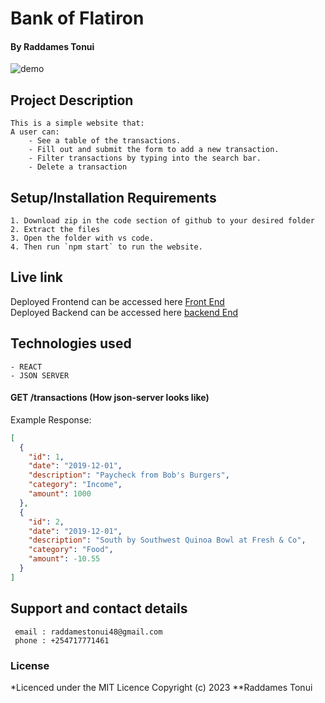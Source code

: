 # Bank of Flatiron
#### **By Raddames Tonui**


![demo](https://curriculum-content.s3.amazonaws.com/phase-2/phase-2-code-challenge-bank-of-flatiron/demo.gif)

## Project Description
    This is a simple website that:
    A user can:
        - See a table of the transactions.
        - Fill out and submit the form to add a new transaction. 
        - Filter transactions by typing into the search bar. 
        - Delete a transaction 


## Setup/Installation Requirements
    1. Download zip in the code section of github to your desired folder
    2. Extract the files
    3. Open the folder with vs code.
    4. Then run `npm start` to run the website. 

## Live link
Deployed Frontend can be accessed here [Front End](https://raddames-tonui.github.io/Bank-of-Flatiron/)  
Deployed Backend can be accessed here [backend End](https://bank-of-flatiron-amrl.onrender.com/transactions)

## Technologies used
    - REACT
    - JSON SERVER

#### GET /transactions (How json-server looks like)

Example Response:

```json
[
  {
    "id": 1,
    "date": "2019-12-01",
    "description": "Paycheck from Bob's Burgers",
    "category": "Income",
    "amount": 1000
  },
  {
    "id": 2,
    "date": "2019-12-01",
    "description": "South by Southwest Quinoa Bowl at Fresh & Co",
    "category": "Food",
    "amount": -10.55
  }
]
```


## Support and contact details
     email : raddamestonui48@gmail.com
     phone : +254717771461

### License
*Licenced under the MIT Licence
Copyright (c) 2023 **Raddames Tonui
